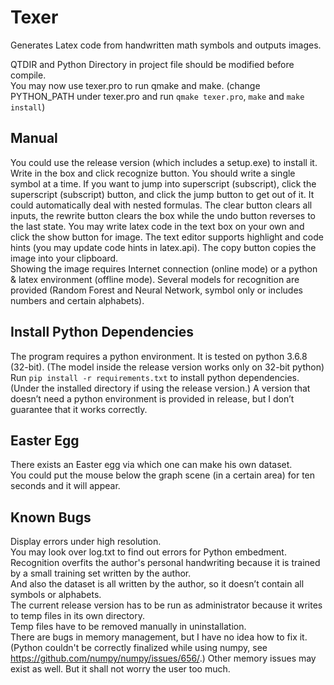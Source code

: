 # Texer

Generates Latex code from handwritten math symbols and outputs images.

QTDIR and Python Directory in project file should be modified before compile.  
You may now use texer.pro to run qmake and make. (change PYTHON_PATH under texer.pro and run `qmake texer.pro`, `make` and `make install`)

## Manual

You could use the release version (which includes a setup.exe) to install it.  
Write in the box and click recognize button. You should write a single symbol at a time. If you want to jump into superscript (subscript), click the superscript (subscript) button, and click the jump button to get out of it. It could automatically deal with nested formulas. The clear button clears all inputs, the rewrite button clears the box while the undo button reverses to the last state. You may write latex code in the text box on your own and click the show button for image. The text editor supports highlight and code hints (you may update code hints in latex.api). The copy button copies the image into your clipboard.  
Showing the image requires Internet connection (online mode) or a python & latex environment (offline mode). Several models for recognition are provided (Random Forest and Neural Network, symbol only or includes numbers and certain alphabets).

## Install Python Dependencies

The program requires a python environment. It is tested on python 3.6.8 (32-bit). (The model inside the release version works only on 32-bit python)  
Run `pip install -r requirements.txt` to install python dependencies. (Under the installed directory if using the release version.)
A version that doesn’t need a python environment is provided in release, but I don’t guarantee that it works correctly.

## Easter Egg

There exists an Easter egg via which one can make his own dataset.  
You could put the mouse below the graph scene (in a certain area) for ten seconds and it will appear.

## Known Bugs

Display errors under high resolution.  
You may look over log.txt to find out errors for Python embedment.  
Recognition overfits the author's personal handwriting because it is trained by a small training set written by the author.  
And also the dataset is all written by the author, so it doesn’t contain all symbols or alphabets.  
The current release version has to be run as administrator because it writes to temp files in its own directory.  
Temp files have to be removed manually in uninstallation.  
There are bugs in memory management, but I have no idea how to fix it. (Python couldn't be correctly finalized while using numpy, see <https://github.com/numpy/numpy/issues/656/>.) Other memory issues may exist as well. But it shall not worry the user too much.